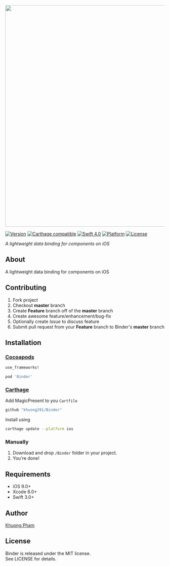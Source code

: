 <img src="https://encrypted-tbn0.gstatic.com/images?q=tbn:ANd9GcTX21VMdfHyYy2XUmrBGWjnM9bkoXttqJIVkX0FpX12-t3UoKaQ" width="700">

[![Version](https://img.shields.io/cocoapods/v/Binder.svg?style=flat)](http://cocoapods.org/pods/Binder)
[![Carthage compatible](https://img.shields.io/badge/Carthage-compatible-4BC51D.svg?style=flat)](https://github.com/Carthage/Carthage)
[![Swift 4.0](https://img.shields.io/badge/Swift-4.0-orange.svg?style=flat)](https://developer.apple.com/swift/)
[![Platform](https://img.shields.io/cocoapods/p/Binder.svg?style=flat)](http://cocoapods.org/pods/Binder)
[![License](https://img.shields.io/cocoapods/l/Binder.svg?style=flat)](http://cocoapods.org/pods/Binder)

*A lightweight data binding for components on iOS*

## About

A lightweight data binding for components on iOS

## Contributing

1. Fork project
2. Checkout **master** branch
3. Create **Feature** branch off of the **master** branch
4. Create awesome feature/enhancement/bug-fix
5. Optionally create *Issue* to discuss feature
6. Submit pull request from your **Feature** branch to Binder's **master** branch

## Installation

### [Cocoapods](http://cocoapods.org)

```ruby
use_frameworks!

pod 'Binder'
```

### [Carthage](https://github.com/Carthage/Carthage)
Add MagicPresent to you `Cartfile`
```sh
github "khuong291/Binder"
```
Install using
```sh
carthage update --platform ios
```

### Manually
1. Download and drop ```/Binder``` folder in your project.  
2. You're done!

## Requirements

* iOS 9.0+
* Xcode 8.0+
* Swift 3.0+

##  Author
[Khuong Pham](https://khuong291.github.io/home/) <br>

## License
Binder is released under the MIT license.  
See LICENSE for details.
